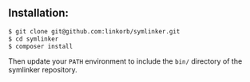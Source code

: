 ## Installation:

```sh
$ git clone git@github.com:linkorb/symlinker.git
$ cd symlinker
$ composer install
```

Then update your `PATH` environment to include the `bin/` directory of the symlinker repository.
